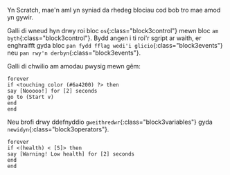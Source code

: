 Yn Scratch, mae'n aml yn syniad da rhedeg blociau cod bob tro mae amod yn gywir.

Galli di wneud hyn drwy roi bloc `os`{:class="block3control"} mewn bloc `am byth`{:class="block3control"}. Bydd angen i ti roi'r sgript ar waith, er enghraifft gyda bloc `pan fydd fflag wedi'i glicio`{:class="block3events"} neu `pan rwy'n derbyn`{:class="block3events"}.

Galli di chwilio am amodau pwysig mewn gêm:

```blocks3
forever
if <touching color (#6a4200) ?> then
say [Nooooo!] for [2] seconds
go to (Start v)
end
end
```

Neu brofi drwy ddefnyddio `gweithredwr`{:class="block3variables"} gyda `newidyn`{:class="block3operators"}.

```blocks3
forever
if <(health) < [5]> then
say [Warning! Low health] for [2] seconds
end
end
```
